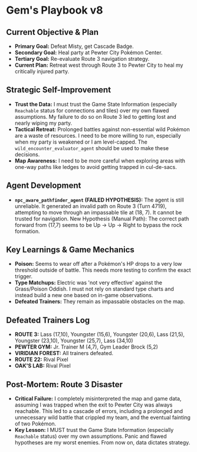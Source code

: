 # Gem's Playbook v8

## Current Objective & Plan
- **Primary Goal:** Defeat Misty, get Cascade Badge.
- **Secondary Goal:** Heal party at Pewter City Pokémon Center.
- **Tertiary Goal:** Re-evaluate Route 3 navigation strategy.
- **Current Plan:** Retreat west through Route 3 to Pewter City to heal my critically injured party.

## Strategic Self-Improvement
- **Trust the Data:** I must trust the Game State Information (especially `Reachable` status for connections and tiles) over my own flawed assumptions. My failure to do so on Route 3 led to getting lost and nearly wiping my party.
- **Tactical Retreat:** Prolonged battles against non-essential wild Pokémon are a waste of resources. I need to be more willing to run, especially when my party is weakened or I am level-capped. The `wild_encounter_evaluator_agent` should be used to make these decisions.
- **Map Awareness:** I need to be more careful when exploring areas with one-way paths like ledges to avoid getting trapped in cul-de-sacs.

## Agent Development
- **`npc_aware_pathfinder_agent` (FAILED HYPOTHESIS):** The agent is still unreliable. It generated an invalid path on Route 3 (Turn 4719), attempting to move through an impassable tile at (18, 7). It cannot be trusted for navigation. New Hypothesis (Manual Path): The correct path forward from (17,7) seems to be Up -> Up -> Right to bypass the rock formation.

## Key Learnings & Game Mechanics
- **Poison:** Seems to wear off after a Pokémon's HP drops to a very low threshold outside of battle. This needs more testing to confirm the exact trigger.
- **Type Matchups:** Electric was 'not very effective' against the Grass/Poison Oddish. I must not rely on standard type charts and instead build a new one based on in-game observations.
- **Defeated Trainers:** They remain as impassable obstacles on the map.

## Defeated Trainers Log
- **ROUTE 3:** Lass (17,10), Youngster (15,6), Youngster (20,6), Lass (21,5), Youngster (23,10), Youngster (25,7), Lass (34,10)
- **PEWTER GYM:** Jr. Trainer M (4,7), Gym Leader Brock (5,2)
- **VIRIDIAN FOREST:** All trainers defeated.
- **ROUTE 22:** Rival Pixel
- **OAK'S LAB:** Rival Pixel

## Post-Mortem: Route 3 Disaster
- **Critical Failure:** I completely misinterpreted the map and game data, assuming I was trapped when the exit to Pewter City was always reachable. This led to a cascade of errors, including a prolonged and unnecessary wild battle that crippled my team, and the eventual fainting of two Pokémon.
- **Key Lesson:** I MUST trust the Game State Information (especially `Reachable` status) over my own assumptions. Panic and flawed hypotheses are my worst enemies. From now on, data dictates strategy.